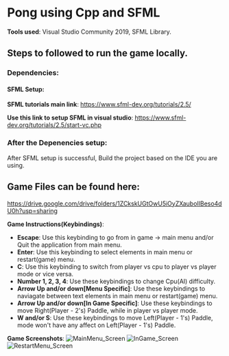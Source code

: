 # Pong using Cpp and SFML
**Tools used**: Visual Studio Community 2019, SFML Library.

## Steps to followed to run the game locally.
### Dependencies:
#### SFML Setup:
**SFML tutorials main link**:
https://www.sfml-dev.org/tutorials/2.5/

**Use this link to setup SFML in visual studio**:
https://www.sfml-dev.org/tutorials/2.5/start-vc.php

### After the Depenencies setup:
After SFML setup is successful, Build the project based on the IDE you are using.

## Game Files can be found here:
https://drive.google.com/drive/folders/1ZCkskUGtOwU5iOyZXaubolIBeso4dU0h?usp=sharing

**Game Instructions(Keybindings)**:
- **Escape**: Use this keybinding to go from in game -> main menu and/or Quit the application from main menu.
- **Enter**: Use this keybinding to select elements in main menu or restart(game) menu.
- **C**: Use this keybinding to switch from player vs cpu to player vs player mode or vice versa.
- **Number 1, 2, 3, 4**: Use these keybindings to change Cpu(AI) difficulty.
- **Arrow Up and/or down[Menu Specific]**: Use these keybindings to naviagate between text elements in main menu or restart(game) menu.
- **Arrow Up and/or down[In Game Specific]**: Use these keybindings to move Right(Player - 2's) Paddle, while in player vs player mode.
- **W and/or S**: Use these keybindings to move Left(Player - 1's) Paddle, mode won't have any affect on Left(Player - 1's) Paddle.

**Game Screenshots**:
![MainMenu_Screen](https://user-images.githubusercontent.com/47148900/149375575-63be9292-eb28-47ca-b640-6fe811a4cbe1.png)
![InGame_Screen](https://user-images.githubusercontent.com/47148900/149375604-ac69fbd6-e724-40b8-a7e6-b8ed989d3d84.png)
![RestartMenu_Screen](https://user-images.githubusercontent.com/47148900/149375622-2b536b4d-88ea-4e94-8a96-157f86bed898.png)
